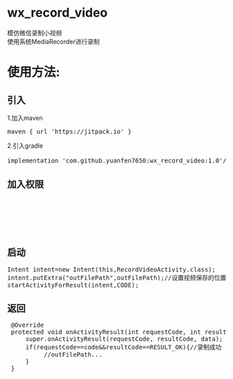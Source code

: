 # wx_record_video
模仿微信录制小视频<br/>
使用系统MediaRecorder进行录制
# 使用方法:

## 引入
1.加入maven
<pre>
maven { url 'https://jitpack.io' }
</pre>
2.引入gradle
<pre>
implementation 'com.github.yuanfen7650:wx_record_video:1.0'//视频录制
</pre>
## 加入权限
<pre>
    <uses-permission android:name="android.permission.CAMERA" />
    <uses-feature android:name="android.hardware.camera" />
    <uses-permission android:name="android.permission.RECORD_AUDIO" />
    <uses-permission android:name="android.permission.READ_EXTERNAL_STORAGE" />
    <uses-permission android:name="android.permission.WRITE_EXTERNAL_STORAGE" />
</pre>

## 启动
<pre>
Intent intent=new Intent(this,RecordVideoActivity.class);
intent.putExtra("outFilePath",outFilePath);//设置视频保存的位置
startActivityForResult(intent,CODE);
</pre>
## 返回
<pre>
 @Override
 protected void onActivityResult(int requestCode, int resultCode, @Nullable Intent data) {
     super.onActivityResult(requestCode, resultCode, data);
     if(requestCode==code&&resultCode==RESULT_OK){//录制成功
          //outFilePath...
     }
 }
</pre>
